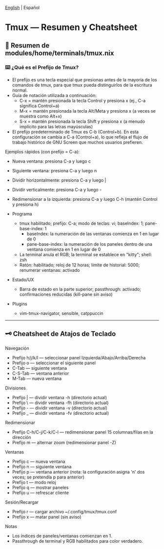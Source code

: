 [English](./tmux.cheatsheet.md) | Español

# Tmux — Resumen y Cheatsheet

## 🚀 Resumen de modules/home/terminals/tmux.nix

### ⌨️ ¿Qué es el Prefijo de Tmux?

- El prefijo es una tecla especial que presionas antes de la mayoría de los comandos de tmux, para que tmux pueda distinguirlos de la escritura normal.
- Guía de notación utilizada a continuación:
    - C-x = mantén presionada la tecla Control y presiona x (ej., C-a significa Control+a)
    - M-x = mantén presionada la tecla Alt/Meta y presiona x (a veces se muestra como Alt+x)
    - S-x = mantén presionada la tecla Shift y presiona x (a menudo implícito para las letras mayúsculas)
- El prefijo predeterminado de Tmux es C-b (Control+b). En esta configuración se cambia a C-a (Control+a), lo que refleja el flujo de trabajo histórico de GNU Screen que muchos usuarios prefieren.

Ejemplos rápidos (con prefijo = C-a):

- Nueva ventana: presiona C-a y luego c
- Siguiente ventana: presiona C-a y luego n
- Dividir horizontalmente: presiona C-a y luego |
- Dividir verticalmente: presiona C-a y luego -
- Redimensionar a la izquierda: presiona C-a y luego C-h (mantén Control y presiona h)

- Programa
    - tmux habilitado; prefijo: C-a; modo de teclas: vi; baseIndex: 1; pane-base-index: 1
        - baseIndex: la numeración de las ventanas comienza en 1 en lugar de 0
        - pane-base-index: la numeración de los paneles dentro de una ventana comienza en 1 en lugar de 0
    - La terminal anula el RGB; la terminal se establece en "kitty"; shell: zsh
    - Ratón: habilitado; reloj de 12 horas; límite de historial: 5000; renumerar ventanas: activado

- Estado/UX
    - Barra de estado en la parte superior; passthrough: activado; confirmaciones reducidas (kill-pane sin aviso)

- Plugins
    - vim-tmux-navigator, sensible, catppuccin

---

## 🗝️ Cheatsheet de Atajos de Teclado

Navegación

- Prefijo h/j/k/l — seleccionar panel Izquierda/Abajo/Arriba/Derecha
- Prefijo o — seleccionar el siguiente panel
- C-Tab — siguiente ventana
- C-S-Tab — ventana anterior
- M-Tab — nueva ventana

Divisiones

- Prefijo | — dividir ventana -h (directorio actual)
- Prefijo \ — dividir ventana -fh (directorio actual)
- Prefijo - — dividir ventana -v (directorio actual)
- Prefijo \_ — dividir ventana -fv (directorio actual)

Redimensionar

- Prefijo C-h/C-j/C-k/C-l — redimensionar panel 15 columnas/filas en la dirección
- Prefijo m — alternar zoom (redimensionar panel -Z)

Ventanas

- Prefijo c — nueva ventana
- Prefijo n — siguiente ventana
- Prefijo p — ventana anterior (nota: la configuración asigna 'n' dos veces; se pretendía p para anterior)
- Prefijo t — modo reloj
- Prefijo q — mostrar paneles
- Prefijo u — refrescar cliente

Sesión/Recargar

- Prefijo r — cargar archivo ~/.config/tmux/tmux.conf
- Prefijo x — matar panel (sin aviso)

Notas

- Los índices de paneles/ventanas comienzan en 1.
- Passthrough de terminal y RGB habilitados para color verdadero.
